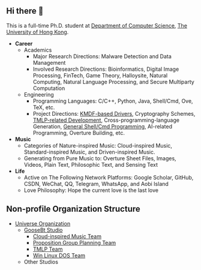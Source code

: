 ## Hi there 👋

This is a full-time Ph.D. student at [Department of Computer Science](https://www.cs.hku.hk/), [The University of Hong Kong](https://www.hku.hk/). 

- **Career**
  - Academics
    - Major Research Directions: Malware Detection and Data Management
    - Involved Research Directions: Bioinformatics, Digital Image Processing, FinTech, Game Theory, Halloysite, Natural Computing, Natural Language Processing, and Secure Multiparty Computation
  - Engineering
    - Programming Languages: C/C++, Python, Java, Shell/Cmd, Ove, TeX, etc. 
    - Project Directions: [KMDF-based Drivers](https://github.com/GooseBt-Studio), Cryptography Schemes, [TMLP-related Development](https://github.com/TMLP-Team), Cross-programming-language Generation, [General Shell/Cmd Programming](https://github.com/Win-Linux-DOS-Team), AI-related Programming, Overture Building, etc. 
- **Music**
  - Categories of Nature-inspired Music: Cloud-inspired Music, Standard-inspired Music, and Driven-inspired Music. 
  - Generating from Pure Music to: Overture Sheet Files, Images, Videos, Plain Text, Philosophic Text, and Sensing Text
- **Life**
  - Active on The Following Network Platforms: Google Scholar, GitHub, CSDN, WeChat, QQ, Telegram, WhatsApp, and Aobi Island
  - Love Philosophy: Hope the current love is the last love

## Non-profile Organization Structure

- [Universe Organization](https://github.com/Universe-Organization)
  - [GooseBt Studio](https://github.com/GooseBt-Studio)
    - [Cloud-inspired Music Team](https://github.com/Cloud-inspired-Music-Team)
    - [Proposition Group Planning Team](https://github.com/Proposition-Group-Planning-Team)
    - [TMLP Team](https://github.com/TMLP-Team)
    - [Win Linux DOS Team](https://github.com/Win-Linux-DOS-Team)
  - Other Studios
